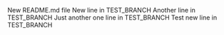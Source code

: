New README.md file
New line in TEST_BRANCH
Another line in TEST_BRANCH
Just another one line in TEST_BRANCH
Test new line in TEST_BRANCH
